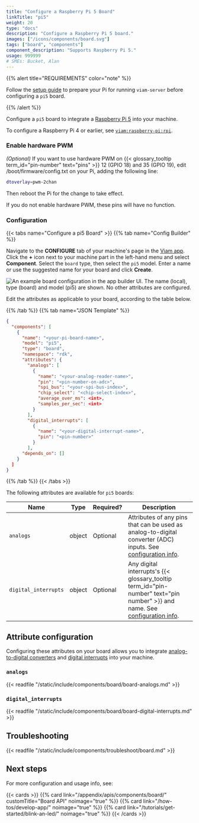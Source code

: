 ```yaml
---
title: "Configure a Raspberry Pi 5 Board"
linkTitle: "pi5"
weight: 20
type: "docs"
description: "Configure a Raspberry Pi 5 board."
images: ["/icons/components/board.svg"]
tags: ["board", "components"]
component_description: "Supports Raspberry Pi 5."
usage: 999999
# SMEs: Bucket, Alan
---
```


{{% alert title="REQUIREMENTS" color="note" %}}

Follow the [setup guide](/installation/prepare/rpi-setup/) to prepare your Pi for running `viam-server` before configuring a `pi5` board.

{{% /alert %}}

Configure a `pi5` board to integrate a [Raspberry Pi 5](https://www.raspberrypi.com/products/raspberry-pi-5/) into your machine.

To configure a Raspberry Pi 4 or earlier, see [`viam:raspberry-pi:rpi`](https://github.com/viam-modules/raspberry-pi).

### Enable hardware PWM

_(Optional)_ If you want to use hardware PWM on {{< glossary_tooltip term_id="pin-number" text="pins" >}} 12 (GPIO 18) and 35 (GPIO 19), edit <file>/boot/firmware/config.txt</file> on your Pi, adding the following line:

```sh {class="line-numbers linkable-line-numbers"}
dtoverlay=pwm-2chan
```

Then reboot the Pi for the change to take effect.

If you do not enable hardware PWM, these pins will have no function.

### Configuration

{{< tabs name="Configure a pi5 Board" >}}
{{% tab name="Config Builder" %}}

Navigate to the **CONFIGURE** tab of your machine's page in the [Viam app](https://app.viam.com).
Click the **+** icon next to your machine part in the left-hand menu and select **Component**.
Select the `board` type, then select the `pi5` model.
Enter a name or use the suggested name for your board and click **Create**.

![An example board configuration in the app builder UI. The name (local), type (board) and model (pi5) are shown. No other attributes are configured.](/components/board/pi5-ui-config.png)

Edit the attributes as applicable to your board, according to the table below.

{{% /tab %}}
{{% tab name="JSON Template" %}}

```json {class="line-numbers linkable-line-numbers"}
{
  "components": [
    {
      "name": "<your-pi-board-name>",
      "model": "pi5",
      "type": "board",
      "namespace": "rdk",
      "attributes": {
        "analogs": [
          {
            "name": "<your-analog-reader-name>",
            "pin": "<pin-number-on-adc>",
            "spi_bus": "<your-spi-bus-index>",
            "chip_select": "<chip-select-index>",
            "average_over_ms": <int>,
            "samples_per_sec": <int>
          }
        ],
        "digital_interrupts": [
          {
            "name": "<your-digital-interrupt-name>",
            "pin": "<pin-number>"
          }
        ],
      "depends_on": []
    }
  ]
}
```

{{% /tab %}}
{{< /tabs >}}

The following attributes are available for `pi5` boards:

<!-- prettier-ignore -->
| Name | Type | Required? | Description |
| ---- | ---- | --------- | ----------- |
| `analogs` | object | Optional | Attributes of any pins that can be used as analog-to-digital converter (ADC) inputs. See [configuration info](#analogs). |
| `digital_interrupts` | object | Optional | Any digital interrupts's {{< glossary_tooltip term_id="pin-number" text="pin number" >}} and name. See [configuration info](#digital_interrupts). |

## Attribute configuration

Configuring these attributes on your board allows you to integrate [analog-to-digital converters](#analogs) and [digital interrupts](#digital_interrupts) into your machine.

### `analogs`

{{< readfile "/static/include/components/board/board-analogs.md" >}}

### `digital_interrupts`

{{< readfile "/static/include/components/board/board-digital-interrupts.md" >}}

## Troubleshooting

{{< readfile "/static/include/components/troubleshoot/board.md" >}}

## Next steps

For more configuration and usage info, see:

{{< cards >}}
{{% card link="/appendix/apis/components/board/" customTitle="Board API" noimage="true" %}}
{{% card link="/how-tos/develop-app/" noimage="true" %}}
{{% card link="/tutorials/get-started/blink-an-led/" noimage="true" %}}
{{< /cards >}}
